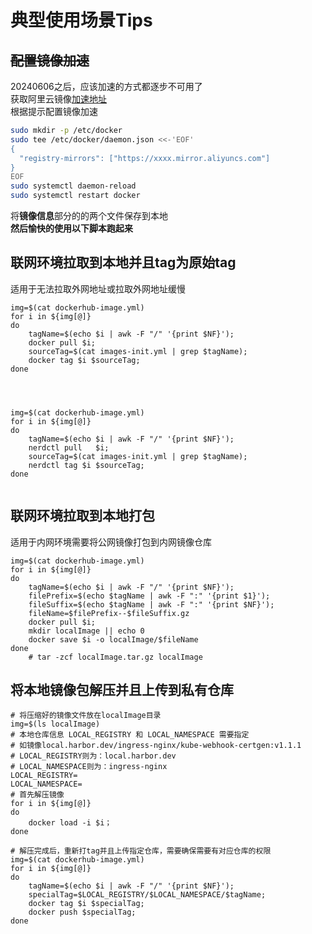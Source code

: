 


# 典型使用场景Tips
## ~~配置镜像加速~~
20240606之后，应该加速的方式都逐步不可用了  
获取阿里云镜像[加速地址](https://cr.console.aliyun.com/cn-hangzhou/instances/mirrors)  
根据提示配置镜像加速  
```bash
sudo mkdir -p /etc/docker
sudo tee /etc/docker/daemon.json <<-'EOF'
{
  "registry-mirrors": ["https://xxxx.mirror.aliyuncs.com"]
}
EOF
sudo systemctl daemon-reload
sudo systemctl restart docker
```

将**镜像信息**部分的的两个文件保存到本地  
**然后愉快的使用以下脚本跑起来**
## 联网环境拉取到本地并且tag为原始tag
适用于无法拉取外网地址或拉取外网地址缓慢

```shell
img=$(cat dockerhub-image.yml)
for i in ${img[@]}
do
    tagName=$(echo $i | awk -F "/" '{print $NF}');
    docker pull $i;
    sourceTag=$(cat images-init.yml | grep $tagName);
    docker tag $i $sourceTag;
done




img=$(cat dockerhub-image.yml)
for i in ${img[@]}
do
    tagName=$(echo $i | awk -F "/" '{print $NF}');
    nerdctl pull   $i;
    sourceTag=$(cat images-init.yml | grep $tagName);
    nerdctl tag $i $sourceTag;
done


```


## 联网环境拉取到本地打包

适用于内网环境需要将公网镜像打包到内网镜像仓库
```shell
img=$(cat dockerhub-image.yml)
for i in ${img[@]}
do
    tagName=$(echo $i | awk -F "/" '{print $NF}');
    filePrefix=$(echo $tagName | awk -F ":" '{print $1}');
    fileSuffix=$(echo $tagName | awk -F ":" '{print $NF}');
    fileName=$filePrefix--$fileSuffix.gz
    docker pull $i;
    mkdir localImage || echo 0
    docker save $i -o localImage/$fileName 
done
    # tar -zcf localImage.tar.gz localImage
```

## 将本地镜像包解压并且上传到私有仓库

```shell
# 将压缩好的镜像文件放在localImage目录
img=$(ls localImage)
# 本地仓库信息 LOCAL_REGISTRY 和 LOCAL_NAMESPACE 需要指定
# 如镜像local.harbor.dev/ingress-nginx/kube-webhook-certgen:v1.1.1
# LOCAL_REGISTRY则为：local.harbor.dev
# LOCAL_NAMESPACE则为：ingress-nginx
LOCAL_REGISTRY=
LOCAL_NAMESPACE=
# 首先解压镜像
for i in ${img[@]}
do
    docker load -i $i；
done

# 解压完成后，重新打tag并且上传指定仓库，需要确保需要有对应仓库的权限
img=$(cat dockerhub-image.yml)
for i in ${img[@]}
do
    tagName=$(echo $i | awk -F "/" '{print $NF}');
    specialTag=$LOCAL_REGISTRY/$LOCAL_NAMESPACE/$tagName;
    docker tag $i $specialTag;
    docker push $specialTag;
done
```
